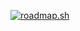 [![roadmap.sh](https://api.roadmap.sh/v1-badge/tall/6485a21dde19fdafabf24172?variant=dark)](https://roadmap.sh)
